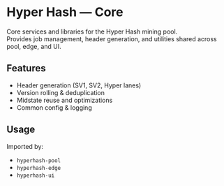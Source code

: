 # Hyper Hash — Core

Core services and libraries for the Hyper Hash mining pool.  
Provides job management, header generation, and utilities shared across pool, edge, and UI.

## Features
- Header generation (SV1, SV2, Hyper lanes)
- Version rolling & deduplication
- Midstate reuse and optimizations
- Common config & logging

## Usage
Imported by:
- `hyperhash-pool`
- `hyperhash-edge`
- `hyperhash-ui`
